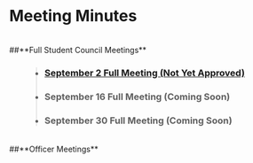 <br />

# Meeting Minutes 
<br/>
##**Full Student Council Meetings**
<!--
>###-[September 2 Full Meeting (Not Yet Approved)](./meetingMinutes/15.09.02FullStudentCouncilMeetingMinutes2.pdf)
>###-September 16 Full Meeting (Coming Soon)
>###-September 30 Full Meeting (Coming Soon)-->
<ul>
<blockquote>
  <h3><li><a href="./meetingMinutes/15.09.02FullStudentCouncilMeetingMinutes2.pdf" target="_blank">September 2 Full Meeting (Not Yet Approved)</a></li></h3>
  <h3><li>September 16 Full Meeting (Coming Soon)</li></h3>
  <h3><li>September 30 Full Meeting (Coming Soon)</li></h3>
</blockquote>
</ul>
<br/>
##**Officer Meetings**
<!---
- [September 3 Full Meeting](./meetingMinutes/9.03FullMeetingMinutes.pdf)
- [September 17 Full Meeting](./meetingMinutes/9.17FullMeetingMinutes.pdf)
- [October 1 Full Meeting](./meetingMinutes/10.01FullMeetingMinutes.pdf)
- [October 15 Full Meeting](./meetingMinutes/10.15FullMeetingMinutes.pdf)
- [October 29 Full Meeting](./meetingMinutes/10.29FullMeetingMinutes.pdf)
- [November 12 Full Meeting](./meetingMinutes/11.12FullMeetingMinutes.pdf)
- [December 3 Full Meeting](./meetingMinutes/12.03FullMeetingMinutes.pdf)
- [December 17 Full Meeting](./meetingMinutes/12.17FullMeetingMinutes.pdf)
- [January 14 Full Meeting](./meetingMinutes/1.14FullMeetingMinutes.pdf)
- [January 28 Full Meeting](./meetingMinutes/1.28FullMeetingMinutes.pdf)
- [February 11 Full Meeting](./meetingMinutes/2.11FullMeetingMinutes.pdf)
- [March 11 Full Meeting](./meetingMinutes/3.11FullMeetingMinutes.pdf)
- [March 18 Full Meeting](./meetingMinutes/3.18FullMeetingMinutes.pdf)
- [April 8 Full Meeting](./meetingMinutes/4.08FullMeetingMinutes.pdf)
- [April 22 Full Meeting](./meetingMinutes/4.22FullMeetingMinutes.pdf)
- [May 6 Full Meeting](./meetingMinutes/5.06FullMeetingMinutes.pdf)
- [May 20 Full Meeting](./meetingMinutes/5.20FullMeetingMinutes.pdf)
- [June 3 Full Meeting](./meetingMinutes/6.03FullMeetingMinutes.pdf)
--->







